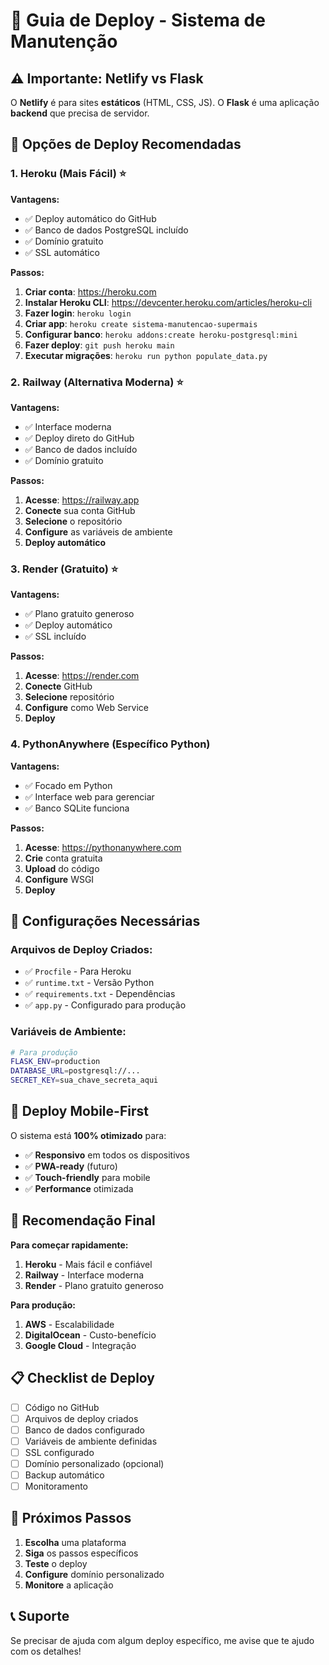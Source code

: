 # 🚀 Guia de Deploy - Sistema de Manutenção

## ⚠️ **Importante: Netlify vs Flask**

O **Netlify** é para sites **estáticos** (HTML, CSS, JS). 
O **Flask** é uma aplicação **backend** que precisa de servidor.

## 🎯 **Opções de Deploy Recomendadas**

### **1. Heroku (Mais Fácil) ⭐**

**Vantagens:**
- ✅ Deploy automático do GitHub
- ✅ Banco de dados PostgreSQL incluído
- ✅ Domínio gratuito
- ✅ SSL automático

**Passos:**
1. **Criar conta**: https://heroku.com
2. **Instalar Heroku CLI**: https://devcenter.heroku.com/articles/heroku-cli
3. **Fazer login**: `heroku login`
4. **Criar app**: `heroku create sistema-manutencao-supermais`
5. **Configurar banco**: `heroku addons:create heroku-postgresql:mini`
6. **Fazer deploy**: `git push heroku main`
7. **Executar migrações**: `heroku run python populate_data.py`

### **2. Railway (Alternativa Moderna) ⭐**

**Vantagens:**
- ✅ Interface moderna
- ✅ Deploy direto do GitHub
- ✅ Banco de dados incluído
- ✅ Domínio gratuito

**Passos:**
1. **Acesse**: https://railway.app
2. **Conecte** sua conta GitHub
3. **Selecione** o repositório
4. **Configure** as variáveis de ambiente
5. **Deploy automático**

### **3. Render (Gratuito) ⭐**

**Vantagens:**
- ✅ Plano gratuito generoso
- ✅ Deploy automático
- ✅ SSL incluído

**Passos:**
1. **Acesse**: https://render.com
2. **Conecte** GitHub
3. **Selecione** repositório
4. **Configure** como Web Service
5. **Deploy**

### **4. PythonAnywhere (Específico Python)**

**Vantagens:**
- ✅ Focado em Python
- ✅ Interface web para gerenciar
- ✅ Banco SQLite funciona

**Passos:**
1. **Acesse**: https://pythonanywhere.com
2. **Crie** conta gratuita
3. **Upload** do código
4. **Configure** WSGI
5. **Deploy**

## 🔧 **Configurações Necessárias**

### **Arquivos de Deploy Criados:**
- ✅ `Procfile` - Para Heroku
- ✅ `runtime.txt` - Versão Python
- ✅ `requirements.txt` - Dependências
- ✅ `app.py` - Configurado para produção

### **Variáveis de Ambiente:**
```bash
# Para produção
FLASK_ENV=production
DATABASE_URL=postgresql://...
SECRET_KEY=sua_chave_secreta_aqui
```

## 📱 **Deploy Mobile-First**

O sistema está **100% otimizado** para:
- ✅ **Responsivo** em todos os dispositivos
- ✅ **PWA-ready** (futuro)
- ✅ **Touch-friendly** para mobile
- ✅ **Performance** otimizada

## 🎯 **Recomendação Final**

**Para começar rapidamente:**
1. **Heroku** - Mais fácil e confiável
2. **Railway** - Interface moderna
3. **Render** - Plano gratuito generoso

**Para produção:**
1. **AWS** - Escalabilidade
2. **DigitalOcean** - Custo-benefício
3. **Google Cloud** - Integração

## 📋 **Checklist de Deploy**

- [ ] Código no GitHub
- [ ] Arquivos de deploy criados
- [ ] Banco de dados configurado
- [ ] Variáveis de ambiente definidas
- [ ] SSL configurado
- [ ] Domínio personalizado (opcional)
- [ ] Backup automático
- [ ] Monitoramento

## 🚀 **Próximos Passos**

1. **Escolha** uma plataforma
2. **Siga** os passos específicos
3. **Teste** o deploy
4. **Configure** domínio personalizado
5. **Monitore** a aplicação

## 📞 **Suporte**

Se precisar de ajuda com algum deploy específico, me avise que te ajudo com os detalhes!
